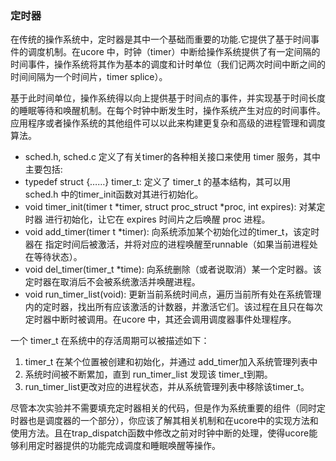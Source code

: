 ### 定时器 

在传统的操作系统中，定时器是其中一个基础而重要的功能.它提供了基于时间事件的调度机制。在ucore 中，时钟（timer）中断给操作系统提供了有一定间隔的时间事件，操作系统将其作为基本的调度和计时单位（我们记两次时间中断之间的时间间隔为一个时间片，timer splice）。

基于此时间单位，操作系统得以向上提供基于时间点的事件，并实现基于时间长度的睡眠等待和唤醒机制。在每个时钟中断发生时，操作系统产生对应的时间事件。应用程序或者操作系统的其他组件可以以此来构建更复杂和高级的进程管理和调度算法。

* sched.h, sched.c 定义了有关timer的各种相关接口来使用 timer 服务，其中主要包括:
* typedef struct {……} timer\_t: 定义了 timer\_t 的基本结构，其可以用 sched.h 中的timer\_init函数对其进行初始化。
* void timer\_init(timer t \*timer, struct proc\_struct \*proc, int expires): 对某定时器 进行初始化，让它在 expires 时间片之后唤醒 proc
进程。
* void add\_timer(timer t \*timer): 向系统添加某个初始化过的timer\_t，该定时器在 指定时间后被激活，并将对应的进程唤醒至runnable（如果当前进程处在等待状态）。
* void del\_timer(timer\_t \*time): 向系统删除（或者说取消）某一个定时器。该定时器在取消后不会被系统激活并唤醒进程。
* void run\_timer\_list(void): 更新当前系统时间点，遍历当前所有处在系统管理内的定时器，找出所有应该激活的计数器，并激活它们。该过程在且只在每次定时器中断时被调用。在ucore 中，其还会调用调度器事件处理程序。

一个 timer\_t 在系统中的存活周期可以被描述如下：

1. timer\_t 在某个位置被创建和初始化，并通过
add\_timer加入系统管理列表中
2. 系统时间被不断累加，直到 run\_timer\_list 发现该 timer\_t到期。
3. run\_timer\_list更改对应的进程状态，并从系统管理列表中移除该timer\_t。

尽管本次实验并不需要填充定时器相关的代码，但是作为系统重要的组件（同时定时器也是调度器的一个部分），你应该了解其相关机制和在ucore中的实现方法和使用方法。且在trap_dispatch函数中修改之前对时钟中断的处理，使得ucore能够利用定时器提供的功能完成调度和睡眠唤醒等操作。
